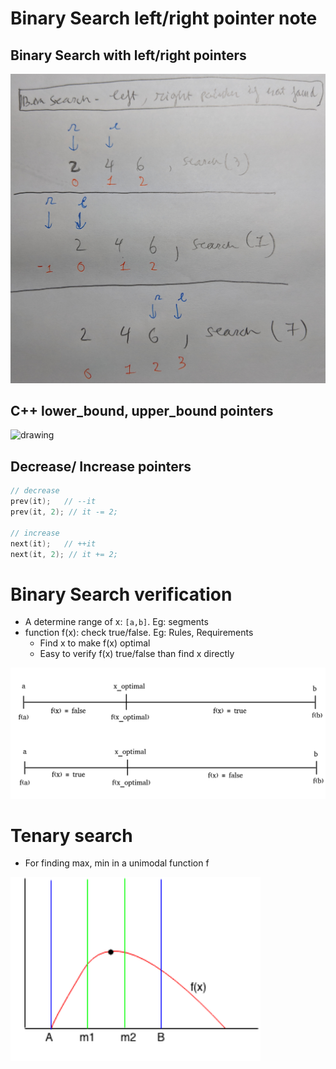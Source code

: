 
# Binary Search left/right pointer note
## Binary Search with left/right pointers

<img src="./img/1.jpg" alt="drawing" width="650"/>

## C++ lower_bound, upper_bound pointers

<img src="./img/2.jpg" alt="drawing" width="650"/>

## Decrease/ Increase pointers

```C++
// decrease
prev(it);   // --it
prev(it, 2); // it -= 2;

// increase
next(it);   // ++it
next(it, 2); // it += 2;
```

# Binary Search verification
- A determine range of x: `[a,b]`. Eg: segments
- function f(x): check true/false. Eg: Rules, Requirements
    + Find x to make f(x) optimal
    + Easy to verify f(x) true/false than find x directly

<img src="./img/3.jpg" alt="drawing" width="700"/>

# Tenary search
- For finding max, min in a unimodal function f

    
<img src="./img/2.png" width="400"/>
